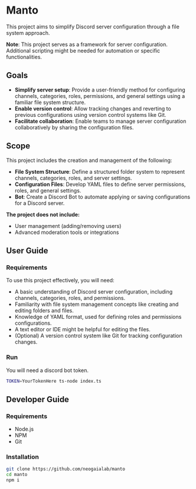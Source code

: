 # Manto

This project aims to simplify Discord server configuration through a file system approach. 

**Note**: This project serves as a framework for server configuration. Additional scripting might be needed for automation or specific functionalities.

## Goals

- **Simplify server setup**: Provide a user-friendly method for configuring channels, categories, roles, permissions, and general settings using a familiar file system structure.
- **Enable version control**: Allow tracking changes and reverting to previous configurations using version control systems like Git.
- **Facilitate collaboration**: Enable teams to manage server configuration collaboratively by sharing the configuration files.

## Scope

This project includes the creation and management of the following:

* **File System Structure**: Define a structured folder system to represent channels, categories, roles, and server settings.
* **Configuration Files**: Develop YAML files to define server permissions, roles, and general settings.
* **Bot**: Create a Discord Bot to automate applying or saving configurations for a Discord server.

**The project does not include:**

* User management (adding/removing users)
* Advanced moderation tools or integrations

## User Guide

### Requirements

To use this project effectively, you will need:

- A basic understanding of Discord server configuration, including channels, categories, roles, and permissions.
- Familiarity with file system management concepts like creating and editing folders and files.
- Knowledge of YAML format, used for defining roles and permissions configurations.
- A text editor or IDE might be helpful for editing the files.
- (Optional) A version control system like Git for tracking configuration changes.

### Run

You will need a discord bot token.

```bash
TOKEN=YourTokenHere ts-node index.ts
```

## Developer Guide

### Requirements

- Node.js
- NPM
- Git

### Installation

```bash
git clone https://github.com/neogaialab/manto
cd manto
npm i
```
